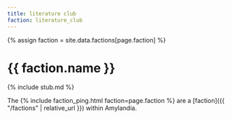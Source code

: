 ```yaml
---
title: literature club
faction: literature_club
---
```


{% assign faction = site.data.factions[page.faction] %}
# {{ faction.name }}

{% include stub.md %}

The {% include faction_ping.html faction=page.faction %} are a [faction]({{ "/factions" | relative_url }}) within Amylandia.

